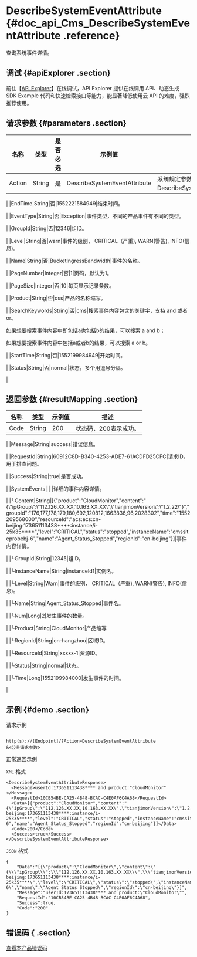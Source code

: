 # DescribeSystemEventAttribute {#doc_api_Cms_DescribeSystemEventAttribute .reference}

查询系统事件详情。

## 调试 {#apiExplorer .section}

前往【[API Explorer](https://api.aliyun.com/#product=Cms&api=DescribeSystemEventAttribute)】在线调试，API Explorer 提供在线调用 API、动态生成 SDK Example 代码和快速检索接口等能力，能显著降低使用云 API 的难度，强烈推荐使用。

## 请求参数 {#parameters .section}

|名称|类型|是否必选|示例值|描述|
|--|--|----|---|--|
|Action|String|是|DescribeSystemEventAttribute|系统规定参数。取值：DescribeSystemEventAttribute。

 |
|EndTime|String|否|1552221584949|结束时间。

 |
|EventType|String|否|Exception|事件类型，不同的产品事件有不同的类型。

 |
|GroupId|String|否|12346|组ID。

 |
|Level|String|否|warn|事件的级别， CRITICAL（严重\), WARN\(警告\), INFO\(信息\)。

 |
|Name|String|否|BucketIngressBandwidth|事件的名称。

 |
|PageNumber|Integer|否|1|页码，默认为1。

 |
|PageSize|Integer|否|10|每页显示记录条数。

 |
|Product|String|否|oss|产品的名称缩写。

 |
|SearchKeywords|String|否|cms|搜索事件内容包含的关键字，支持 and 或者 or。

 如果想要搜索事件内容中即包括a也包括b的结果，可以搜索 a and b；

 如果想要搜索事件内容中包括a或者b的结果，可以搜索 a or b。

 |
|StartTime|String|否|1552199984949|开始时间。

 |
|Status|String|否|normal|状态，多个用逗号分隔。

 |

## 返回参数 {#resultMapping .section}

|名称|类型|示例值|描述|
|--|--|---|--|
|Code|String|200|状态码，200表示成功。

 |
|Message|String|success|错误信息。

 |
|RequestId|String|60912C8D-B340-4253-ADE7-61ACDFD25CFC|请求ID，用于排查问题。

 |
|Success|String|true|是否成功。

 |
|SystemEvents| | |详细的事件内容详情。

 |
|└Content|String|\[\{"product":"CloudMonitor","content":"\{\\"ipGroup\\":\\"112.126.XX.XX,10.163.XX.XX\\",\\"tianjimonVersion\\":\\"1.2.22\\"\}","groupId":"176,177,178,179,180,692,120812,1663836,96,2028302","time":"1552209568000","resourceId":"acs:ecs:cn-beijing:173651113438\*\*\*\*:instance/i-25k35\*\*\*\*","level":"CRITICAL","status":"stopped","instanceName":"cmssiteprobebj-6","name":"Agent\_Status\_Stopped","regionId":"cn-beijing"\}\]|事件内容详情。

 |
|└GroupId|String|12345|组ID。

 |
|└InstanceName|String|instanceId1|实例名。

 |
|└Level|String|Warn|事件的级别， CRITICAL（严重\), WARN\(警告\), INFO\(信息\)。

 |
|└Name|String|Agent\_Status\_Stopped|事件名。

 |
|└Num|Long|2|发生事件的数量。

 |
|└Product|String|CloudMonitor|产品缩写

 |
|└RegionId|String|cn-hangzhou|区域ID。

 |
|└ResourceId|String|xxxxx-1|资源ID。

 |
|└Status|String|normal|状态。

 |
|└Time|Long|1552199984000|发生事件的时间。

 |

## 示例 {#demo .section}

请求示例

``` {#request_demo}

http(s)://[Endpoint]/?Action=DescribeSystemEventAttribute
&<公共请求参数>

```

正常返回示例

`XML` 格式

``` {#xml_return_success_demo}
<DescribeSystemEventAttributeResponse>
  <Message>userId:173651113438**** and product:"CloudMonitor"</Message>
  <RequestId>10CB54BE-CA25-4B48-BCAC-C4E0AF6C4A68</RequestId>
  <Data>[{"product":"CloudMonitor","content":"{\"ipGroup\":\"112.126.XX.XX,10.163.XX.XX\",\"tianjimonVersion\":\"1.2.22\"}","groupId":"176,177,178,179,180,692,120812,1663836,96,2028302","time":"1552209568000","resourceId":"acs:ecs:cn-beijing:173651113438****:instance/i-25k35****","level":"CRITICAL","status":"stopped","instanceName":"cmssiteprobebj-6","name":"Agent_Status_Stopped","regionId":"cn-beijing"}]</Data>
  <Code>200</Code>
  <Success>true</Success>
</DescribeSystemEventAttributeResponse>

```

`JSON` 格式

``` {#json_return_success_demo}
{
	"Data":"[{\"product\":\"CloudMonitor\",\"content\":\"{\\\"ipGroup\\\":\\\"112.126.XX.XX,10.163.XX.XX\\\",\\\"tianjimonVersion\\\":\\\"1.2.22\\\"}\",\"groupId\":\"176,177,178,179,180,692,120812,1663836,96,2028302\",\"time\":\"1552209568000\",\"resourceId\":\"acs:ecs:cn-beijing:173651113438****:instance/i-25k35****\",\"level\":\"CRITICAL\",\"status\":\"stopped\",\"instanceName\":\"cmssiteprobebj-6\",\"name\":\"Agent_Status_Stopped\",\"regionId\":\"cn-beijing\"}]",
	"Message":"userId:173651113438**** and product:\"CloudMonitor\"",
	"RequestId":"10CB54BE-CA25-4B48-BCAC-C4E0AF6C4A68",
	"Success":true,
	"Code":"200"
}
```

## 错误码 { .section}

[查看本产品错误码](https://error-center.aliyun.com/status/product/Cms)

